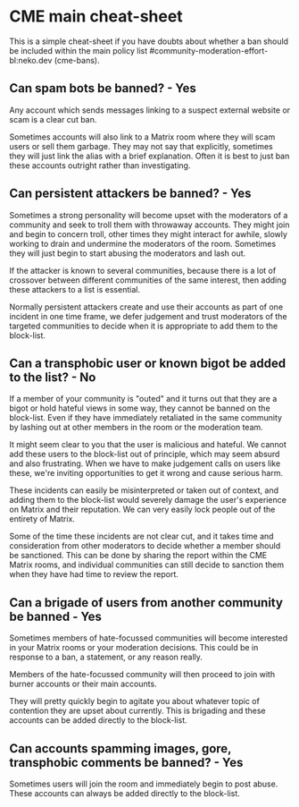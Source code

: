 # CME main cheat-sheet

This is a simple cheat-sheet if you have doubts about whether a ban
should be included within the main policy list
#community-moderation-effort-bl:neko.dev (cme-bans).

## Can spam bots be banned? - Yes

Any account which sends messages linking to a suspect external website
or scam is a clear cut ban.

Sometimes accounts will also link to a Matrix room where they will
scam users or sell them garbage. They may not say that explicitly,
sometimes they will just link the alias with a brief
explanation. Often it is best to just ban these accounts outright
rather than investigating.

## Can persistent attackers be banned? - Yes

Sometimes a strong personality will become upset with the moderators
of a community and seek to troll them with throwaway accounts.  They
might join and begin to concern troll, other times they might interact
for awhile, slowly working to drain and undermine the moderators of
the room. Sometimes they will just begin to start abusing the
moderators and lash out.

If the attacker is known to several communities, because there is a
lot of crossover between different communities of the same interest,
then adding these attackers to a list is essential.

Normally persistent attackers create and use their accounts as part of
one incident in one time frame, we defer judgement and trust
moderators of the targeted communities to decide when it is
appropriate to add them to the block-list.

## Can a transphobic user or known bigot be added to the list? - No

If a member of your community is "outed" and it turns out that they
are a bigot or hold hateful views in some way, they cannot be banned
on the block-list. Even if they have immediately retaliated in the same
community by lashing out at other members in the room or the
moderation team.

It might seem clear to you that the user is malicious and hateful.
We cannot add these users to the block-list out of principle, which may
seem absurd and also frustrating.  When we have to make judgement
calls on users like these, we're inviting opportunities to get it
wrong and cause serious harm.

These incidents can easily be misinterpreted or taken out of context,
and adding them to the block-list would severely damage the user's
experience on Matrix and their reputation. We can very easily lock
people out of the entirety of Matrix.

Some of the time these incidents are not clear cut, and it takes time
and consideration from other moderators to decide whether a member
should be sanctioned. This can be done by sharing the report within
the CME Matrix rooms, and individual communities can still decide to
sanction them when they have had time to review the report.

## Can a brigade of users from another community be banned - Yes

Sometimes members of hate-focussed communities will become interested
in your Matrix rooms or your moderation decisions. This could be
in response to a ban, a statement, or any reason really.

Members of the hate-focussed community will then proceed to join with
burner accounts or their main accounts.

They will pretty quickly begin to agitate you about whatever topic of
contention they are upset about currently.  This is brigading and
these accounts can be added directly to the block-list.

## Can accounts spamming images, gore, transphobic comments be banned? - Yes

Sometimes users will join the room and immediately begin to post
abuse. These accounts can always be added directly to the block-list.
